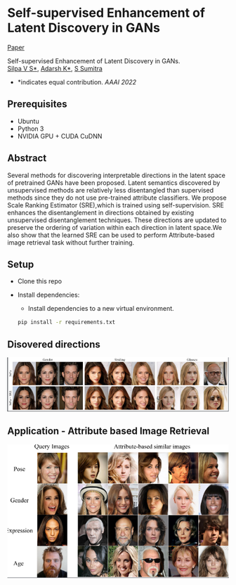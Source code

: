 # Self-supervised Enhancement of Latent Discovery in GANs
[Paper](link)

Self-supervised Enhancement of Latent Discovery in GANs. \
[Silpa V S*](silpavs.43@gmail.com), [Adarsh K*](kadarsh22@gmail.com), [S Sumitra](https://www.iist.ac.in/mathematics/sumitra)
* *indicates equal contribution.
*AAAI 2022*

## Prerequisites
- Ubuntu
- Python 3
- NVIDIA GPU + CUDA CuDNN

## Abstract
Several methods for discovering interpretable directions in the latent space of pretrained GANs have been proposed. Latent semantics discovered by unsupervised methods are relatively less disentangled than supervised methods since they do not
use pre-trained attribute classifiers. We propose Scale Ranking Estimator (SRE),which is trained using self-supervision. SRE enhances the disentanglement in directions obtained by existing unsupervised disentanglement techniques. These directions are updated to preserve the ordering of variation within each direction in latent space.We also show that the learned SRE can be used to perform Attribute-based image retrieval task without further training.


<a name="setup"/>
<a name="application"/>

## Setup

- Clone this repo

- Install dependencies:
	- Install dependencies to a new virtual environment.
	```bash
	pip install -r requirements.txt
	```
 
## Disovered directions
<img src='result.png' width=800>

## Application - Attribute based Image Retrieval
<img src='application.png' width=800>

